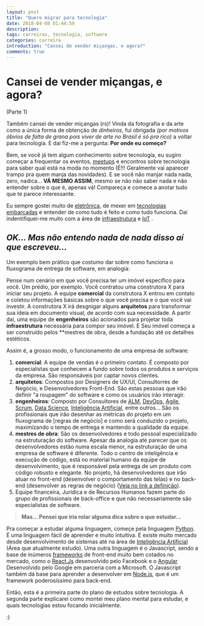 ```yaml
---
layout: post
title: "Quero migrar para tecnologia"
date: 2018-04-08 01:44:59
description: 
tags: carreiras, tecnologia, software
categories: carreira
introduction: "Cansei de vender miçangas, e agora?"
comments: true
---
```


# Cansei de vender miçangas, e agora?
(Parte 1)

Também cansei de vender miçangas (rs)! Vinda da fotografia e da arte como a única forma de obtenção de *dinheiros*, fui obrigada *(por motivos óbvios de falta de grana pois viver de arte no Brasil é só pra rico)* a voltar para tecnologia. E daí fiz-me a pergunta: **Por onde eu começo?**
 
 Bem, se você já tem algum conhecimento sobre tecnologia, eu sugiro começar a frequentar os eventos, [meetups](http://l.betab.io/meeetup) e encontros sobre tecnologia para saber qual está na moda no momento (É!!! Geralmente vai aparecer trampo pra quem manja das novidades). E se você não manjar nada nada, zero, nadica... **VÁ MESMO ASSIM**, mesmo se não não saber nada e não entender sobre o que é, apenas vá! Compareça e comece a anotar tudo que te parece interessante.

 Eu sempre gostei muito de [eletrônica](http://l.betab.io/porta29dd5), de mexer em [tecnologias embarcadas](http://l.betab.io/porta65236) e entender de como tudo é feito e como tudo funciona. Daí indentifiquei-me muito com a área de [infraestrutura](http://l.betab.io/infra8f453) e [IoT](http://l.betab.io/inter9ddcf) .

 ## *OK... Mas não entendo nada de nada disso aí que escreveu...*

 Um exemplo bem prático que costumo dar sobre como funciona o fluxograma de entrega de software, em analogia:

 Pense num cenário em que você precisa ter um imóvel específico para você. Um prédio, por exemplo. Você contratou uma construtora X para iniciar seu projeto. A equipe **comercial** da construtora X entrou em contato e coletou informações básicas sobre o que você precisa e o que você vai investir. A construtora X irá desgnigar alguns **arquitetos** para transformar sua ídeia em documento visual, de acordo com sua necessidade. A partir daí, uma equipe de **engenheiros** são acionados para projetar toda **infraestrutura** necessária para compor seu imóvel. E Seu imóvel começa a ser construído pelos **mestres de obra, desde a fundação até os detalhes estéticos.

 Assim é, a grosso modo, o funcionamento de uma empresa de software:

 1. **comercial**: A equipe de vendas é o primeiro contato. É composto por especialistas que conhecem a fundo sobre todos os produtos e serviços da empresa. São responsáveis por captar novos clientes.
 2. **arquitetos**: Compostos por Designers de UX/UI, Consultorres de Negócio, e Desenvolvedores Front-End. São estas pessoas que irão definir "a roupagem" do software e como os usuários irão interagir.
 3. **engenheiros**: Composto por Consultores de [ALM](http://l.betab.io/almap178c0), [DevOps](http://l.betab.io/oqued6e376), [Agile](http://l.betab.io/desen747c6), [Scrum](http://l.betab.io/scrum1977e), [Data Science](http://l.betab.io/datscien342), [Inteligência Artificial](http://l.betab.io/intel1ea17), entre outros... São os profissionais que irão desenhar as métricas do projeto em um fluxograma de [regras de negócio] e como será conduzido o projeto, maximizando o tempo de entrega e mantendo a qualidade da equipe.
 4. **mestres de obra**: São os desenvolvedores e todo pessoal especializado na estruturação do software. Apesar da analogia até parecer que os desenvolvedores estão numa escala menor, na estruturação de uma empresa de software é diferente. Todo o centro de inteligência e execução de código, está no material humano da equipe de desenvolvimento, que é responsável pela entrega de um produto com código robusto e elegante. No projeto, há desenvolvedores que irão atuar no front-end (desenvolver o comportamento das telas) e no back-end (desenvolver as regras de negócio) ([Veja no link a definição](http://l.betab.io/front-back-end)).
5. Equipe financeira, Jurídica e de Recursos Humanos fazem parte do grupo de profissionais de back-office e que não necessariamente são especialistas de software.

> **Mas... Pensei que iria rolar alguma dica sobre o que estudar...**

Pra começar a estudar alguma linguagem, começe pela linguagem [Python](l.betab.io/aprendapython). É uma linguagem fácil de aprender e muito intuitiva. E existe muito mercado desde desenvolvimento de sistemas até na área de [Inteligência Artificial](https://wiki.python.org.br/InteligenciaArtificial) (Área que atualmente estudo). Uma outra linguagem é o Javascript, sendo a base de inúmeros [frameworks](https://pt.wikipedia.org/wiki/Framework) de front-end muito bem cotados no mercado, como o [React.Js](https://reactjs.org) desenvolvido pelo Facebook e o [Angular](https://angular.io) Desenvolvido pelo Google em parceria com a Microsoft. O Javascript também dá base para aprender a desenvolver em [Node.js](https://nodejs.org), que é um framework poderosíssimo para back-end.

Então, esta é a primeira parte do plano de estudos sobre tecnologia. A segunda parte explicarei como montei meu plano mental para estudar, e quais tecnologias estou focando inicialmente.

:)
